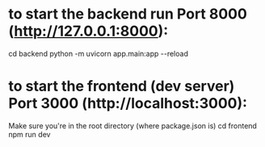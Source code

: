 # to start  the backend run Port 8000 (http://127.0.0.1:8000):
cd backend
python -m uvicorn app.main:app --reload

# to start the frontend (dev server) Port 3000 (http://localhost:3000):
Make sure you're in the root directory (where package.json is)
cd frontend
npm run dev



